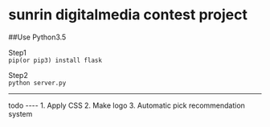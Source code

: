 # sunrin digitalmedia contest project
##Use Python3.5

Step1<br>
`pip(or pip3) install flask`

Step2<br>
`python server.py`
<br>
<hr/>
todo
----
1. Apply CSS
2. Make logo
3. Automatic pick recommendation system
